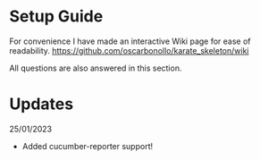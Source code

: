 # Setup Guide
For convenience I have made an interactive Wiki page for ease of readability.
https://github.com/oscarbonollo/karate_skeleton/wiki

All questions are also answered in this section.

# Updates
25/01/2023
- Added cucumber-reporter support!
